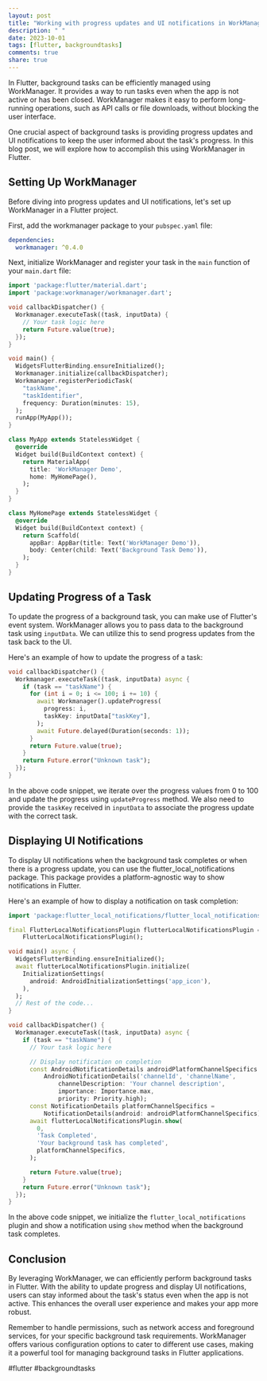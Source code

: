 ```yaml
---
layout: post
title: "Working with progress updates and UI notifications in WorkManager tasks for Flutter"
description: " "
date: 2023-10-01
tags: [flutter, backgroundtasks]
comments: true
share: true
---
```


In Flutter, background tasks can be efficiently managed using WorkManager. It provides a way to run tasks even when the app is not active or has been closed. WorkManager makes it easy to perform long-running operations, such as API calls or file downloads, without blocking the user interface.

One crucial aspect of background tasks is providing progress updates and UI notifications to keep the user informed about the task's progress. In this blog post, we will explore how to accomplish this using WorkManager in Flutter.

## Setting Up WorkManager

Before diving into progress updates and UI notifications, let's set up WorkManager in a Flutter project.

First, add the workmanager package to your `pubspec.yaml` file:

```yaml
dependencies:
  workmanager: ^0.4.0
```

Next, initialize WorkManager and register your task in the `main` function of your `main.dart` file:

```dart
import 'package:flutter/material.dart';
import 'package:workmanager/workmanager.dart';

void callbackDispatcher() {
  Workmanager.executeTask((task, inputData) {
    // Your task logic here
    return Future.value(true);
  });
}

void main() {
  WidgetsFlutterBinding.ensureInitialized();
  Workmanager.initialize(callbackDispatcher);
  Workmanager.registerPeriodicTask(
    "taskName",
    "taskIdentifier",
    frequency: Duration(minutes: 15),
  );
  runApp(MyApp());
}

class MyApp extends StatelessWidget {
  @override
  Widget build(BuildContext context) {
    return MaterialApp(
      title: 'WorkManager Demo',
      home: MyHomePage(),
    );
  }
}

class MyHomePage extends StatelessWidget {
  @override
  Widget build(BuildContext context) {
    return Scaffold(
      appBar: AppBar(title: Text('WorkManager Demo')),
      body: Center(child: Text('Background Task Demo')),
    );
  }
}
```

## Updating Progress of a Task

To update the progress of a background task, you can make use of Flutter's event system. WorkManager allows you to pass data to the background task using `inputData`. We can utilize this to send progress updates from the task back to the UI.

Here's an example of how to update the progress of a task:

```dart
void callbackDispatcher() {
  Workmanager.executeTask((task, inputData) async {
    if (task == "taskName") {
      for (int i = 0; i <= 100; i += 10) {
        await Workmanager().updateProgress(
          progress: i,
          taskKey: inputData["taskKey"],
        );
        await Future.delayed(Duration(seconds: 1));
      }
      return Future.value(true);
    }
    return Future.error("Unknown task");
  });
}
```

In the above code snippet, we iterate over the progress values from 0 to 100 and update the progress using `updateProgress` method. We also need to provide the `taskKey` received in `inputData` to associate the progress update with the correct task.

## Displaying UI Notifications

To display UI notifications when the background task completes or when there is a progress update, you can use the flutter_local_notifications package. This package provides a platform-agnostic way to show notifications in Flutter.

Here's an example of how to display a notification on task completion:

```dart
import 'package:flutter_local_notifications/flutter_local_notifications.dart';

final FlutterLocalNotificationsPlugin flutterLocalNotificationsPlugin =
    FlutterLocalNotificationsPlugin();

void main() async {
  WidgetsFlutterBinding.ensureInitialized();
  await flutterLocalNotificationsPlugin.initialize(
    InitializationSettings(
      android: AndroidInitializationSettings('app_icon'),
    ),
  );
  // Rest of the code...
}

void callbackDispatcher() {
  Workmanager.executeTask((task, inputData) async {
    if (task == "taskName") {
      // Your task logic here

      // Display notification on completion
      const AndroidNotificationDetails androidPlatformChannelSpecifics =
          AndroidNotificationDetails('channelId', 'channelName',
              channelDescription: 'Your channel description',
              importance: Importance.max,
              priority: Priority.high);
      const NotificationDetails platformChannelSpecifics =
          NotificationDetails(android: androidPlatformChannelSpecifics);
      await flutterLocalNotificationsPlugin.show(
        0,
        'Task Completed',
        'Your background task has completed',
        platformChannelSpecifics,
      );

      return Future.value(true);
    }
    return Future.error("Unknown task");
  });
}
```

In the above code snippet, we initialize the `flutter_local_notifications` plugin and show a notification using `show` method when the background task completes.

## Conclusion

By leveraging WorkManager, we can efficiently perform background tasks in Flutter. With the ability to update progress and display UI notifications, users can stay informed about the task's status even when the app is not active. This enhances the overall user experience and makes your app more robust.

Remember to handle permissions, such as network access and foreground services, for your specific background task requirements. WorkManager offers various configuration options to cater to different use cases, making it a powerful tool for managing background tasks in Flutter applications.

#flutter #backgroundtasks